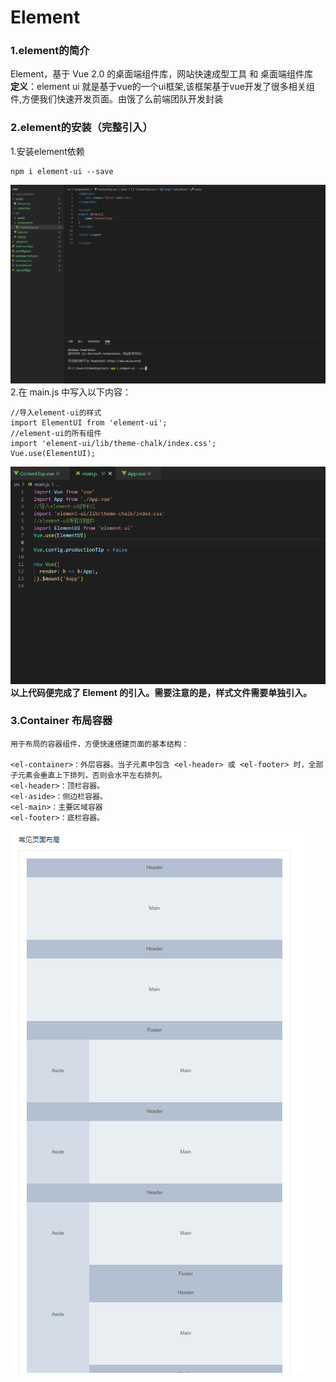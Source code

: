 # Element

### 1.element的简介
Element，基于 Vue 2.0 的桌面端组件库，网站快速成型工具 和 桌面端组件库
<br>
**定义**：element ui 就是基于vue的一个ui框架,该框架基于vue开发了很多相关组件,方便我们快速开发页面。由饿了么前端团队开发封装

### 2.element的安装（完整引入）
1.安装element依赖
```
npm i element-ui --save
```
![](./images/1.png)
<br>
2.在 main.js 中写入以下内容：
```
//导入element-ui的样式
import ElementUI from 'element-ui';
//element-ui的所有组件
import 'element-ui/lib/theme-chalk/index.css';
Vue.use(ElementUI);
```
![](images/2.png)
<br>
**以上代码便完成了 Element 的引入。需要注意的是，样式文件需要单独引入。**

### 3.Container 布局容器
```
用于布局的容器组件，方便快速搭建页面的基本结构：

<el-container>：外层容器。当子元素中包含 <el-header> 或 <el-footer> 时，全部子元素会垂直上下排列，否则会水平左右排列。
<el-header>：顶栏容器。
<el-aside>：侧边栏容器。
<el-main>：主要区域容器
<el-footer>：底栏容器。
```
![](images/4.png)